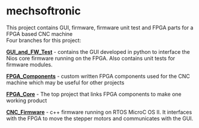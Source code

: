 # mechsoftronic
This project contains GUI, firmware, firmware unit test and FPGA parts for a FPGA based CNC machine<br>
Four branches for this project: <br>

[**GUI_and_FW_Test**](https://github.com/mhouse1/mechsoftronic/tree/GUI_and_FW_Test) - contains the GUI developed in python to interface the Nios core firmware running on the FPGA. Also contains unit tests for firmware modules.

[**FPGA_Components**](https://github.com/mhouse1/mechsoftronic/tree/CNC_FPGA_Components) - custom written FPGA components used for the CNC machine which may be useful for other projects

[**FPGA_Core**](https://github.com/mhouse1/mechsoftronic/tree/CNC_FPGA_Core/CNC_FPGA_Core) - The top project that links FPGA components to make one working product

[**CNC_Firmware**](https://github.com/mhouse1/mechsoftronic/tree/CNC_Firmware/FPGA_PROJECT_BASE_SYSTEM_V3/software/RAPTOR_03) - c++ firmware running on RTOS MicroC OS II.  It interfaces with the FPGA to move the stepper motors and communicates with the GUI.
